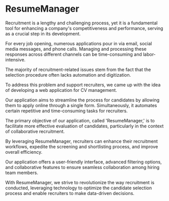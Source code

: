 # ResumeManager

Recruitment is a lengthy and challenging process, yet it is a fundamental tool for enhancing a company's competitiveness and performance, serving as a crucial step in its development.

For every job opening, numerous applications pour in via email, social media messages, and phone calls. Managing and processing these responses across different channels can be time-consuming and labor-intensive.

The majority of recruitment-related issues stem from the fact that the selection procedure often lacks automation and digitization.

To address this problem and support recruiters, we came up with the idea of developing a web application for CV management.

Our application aims to streamline the process for candidates by allowing them to apply online through a single form. Simultaneously, it automates certain repetitive and time-consuming tasks for recruiters.

The primary objective of our application, called 'ResumeManager,' is to facilitate more effective evaluation of candidates, particularly in the context of collaborative recruitment.

By leveraging ResumeManager, recruiters can enhance their recruitment workflows, expedite the screening and shortlisting process, and improve overall efficiency.

Our application offers a user-friendly interface, advanced filtering options, and collaborative features to ensure seamless collaboration among hiring team members.

With ResumeManager, we strive to revolutionize the way recruitment is conducted, leveraging technology to optimize the candidate selection process and enable recruiters to make data-driven decisions.
